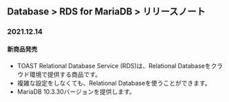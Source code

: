 ## Database > RDS for MariaDB > リリースノート

### 2021.12.14

#### 新商品発売

- TOAST Relational Database Service (RDS)は、Relational Databaseをクラウド環境で提供する商品です。
- 複雑な設定をしなくても、Relational Databaseを使うことができます。
- MariaDB 10.3.30バージョンを提供します。
